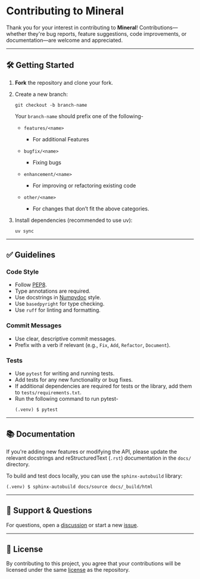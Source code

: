 # Contributing to Mineral

Thank you for your interest in contributing to **Mineral**! Contributions—whether they're bug reports, feature suggestions, code improvements, or documentation—are welcome and appreciated.

---

## 🛠️ Getting Started

1. **Fork** the repository and clone your fork.
2. Create a new branch:
   ```
   git checkout -b branch-name
   ```

   Your `branch-name` should prefix one of the following-
   - `features/<name>`
        - For additional Features

   - `bugfix/<name>`
        - Fixing bugs

   - `enhancement/<name>`
        - For improving or refactoring existing code

   - `other/<name>`
        - For changes that don’t fit the above categories. 

3. Install dependencies (recommended to use uv):
   ```
   uv sync
   ```

---

## ✅ Guidelines

### Code Style

- Follow [PEP8](https://peps.python.org/pep-0008/).
- Type annotations are required.
- Use docstrings in [Numpydoc](https://numpydoc.readthedocs.io/en/latest/format.html) style.
- Use `basedpyright` for type checking.
- Use `ruff` for linting and formatting.

### Commit Messages

- Use clear, descriptive commit messages.
- Prefix with a verb if relevant (e.g., `Fix`, `Add`, `Refactor`, `Document`).

### Tests

- Use `pytest` for writing and running tests.
- Add tests for any new functionality or bug fixes.
- If additional dependencies are required for tests or the library, add them to `tests/requirements.txt`.
- Run the following command to run pytest-
  ```
  (.venv) $ pytest
  ```

---

## 📚 Documentation

If you're adding new features or modifying the API, please update the relevant docstrings and reStructuredText (`.rst`) documentation in the `docs/` directory.

To build and test docs locally, you can use the `sphinx-autobuild` library:

```
(.venv) $ sphinx-autobuild docs/source docs/_build/html
```

---

## 🙋 Support & Questions

For questions, open a [discussion](https://github.com/Jiggly-Balls/Mineral/discussions) or start a new [issue](https://github.com/Jiggly-Balls/Mineral/issues).

---

## 📄 License

By contributing to this project, you agree that your contributions will be licensed under the same [license](https://github.com/Jiggly-Balls/Mineral/blob/main/LICENSE) as the repository.
